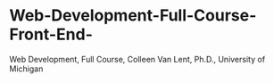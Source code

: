 # Web-Development-Full-Course-Front-End-
Web Development, Full Course, Colleen Van Lent, Ph.D., University of Michigan
